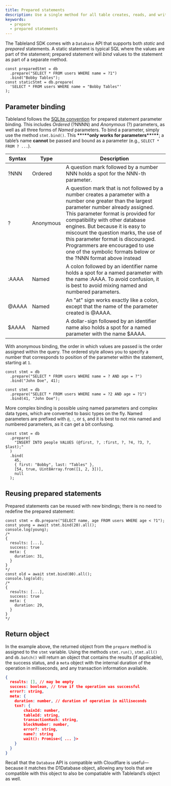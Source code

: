 ```yaml
---
title: Prepared statements
description: Use a single method for all table creates, reads, and writes.
keywords:
  - prepare
  - prepared statements
---
```


The Tableland SDK comes with a `Database` API that supports both _static_ and _prepared_ statements. A static statement is typical SQL where the values are part of the statement; prepared statement will _bind_ values to the statement as part of a separate method.

```tsx
const preparedStmt = db
  .prepare("SELECT * FROM users WHERE name = ?1")
  .bind("Bobby Tables");
const staticStmt = db.prepare(
  'SELECT * FROM users WHERE name = "Bobby Tables"'
);
```

## Parameter binding

Tableland follows the [SQLite convention](https://www.sqlite.org/lang_expr.html#varparam) for prepared statement parameter binding. This includes _Ordered_ (?NNNN) and _Anonymous_ (?) parameters, as well as all three forms of _Named_ parameters. To bind a parameter, simply use the method `stmt.bind()`. This **\*\***\***\*\***only works for parameters**\*\***\***\*\***; a table’s name **cannot** be passed and bound as a parameter (e.g., `SELECT * FROM ? ...`).

<!-- prettier-ignore -->
| Syntax | Type | Description |
| ------ | --------- | ----------- |
| ?NNN   | Ordered   | A question mark followed by a number NNN holds a spot for the NNN-th parameter.  |
| ?      | Anonymous | A question mark that is not followed by a number creates a parameter with a number one greater than the largest parameter number already assigned. This parameter format is provided for compatibility with other database engines. But because it is easy to miscount the question marks, the use of this parameter format is discouraged. Programmers are encouraged to use one of the symbolic formats below or the ?NNN format above instead |
| :AAAA  | Named     | A colon followed by an identifier name holds a spot for a named parameter with the name :AAAA. To avoid confusion, it is best to avoid mixing named and numbered parameters.  |
| @AAAA  | Named     | An "at" sign works exactly like a colon, except that the name of the parameter created is @AAAA.   |
| $AAAA  | Named     | A dollar-sign followed by an identifier name also holds a spot for a named parameter with the name $AAAA. |

With anonymous binding, the order in which values are passed is the order assigned within the query. The ordered style allows you to specify a number that corresponds to position of the parameter within the statement, starting at `1`.

```tsx
const stmt = db
  .prepare("SELECT * FROM users WHERE name = ? AND age = ?")
  .bind("John Doe", 41);

const stmt = db
  .prepare("SELECT * FROM users WHERE name = ?2 AND age = ?1")
  .bind(41, "John Doe");
```

More complex binding is possible using named parameters and complex data types, which are converted to basic types on the fly. Named parameters are prefixed with `@`, `:`, or `$`, and it is best to not mix named and numbered parameters, as it can get a bit confusing.

```tsx
const stmt = db
  .prepare(
    "INSERT INTO people VALUES (@first, ?, :first, ?, ?4, ?3, ?, $last);"
  )
  .bind(
    45,
    { first: "Bobby", last: "Tables" },
    [54, true, Uint8Array.from([1, 2, 3])],
    null
  );
```

## Reusing prepared statements

Prepared statements can be reused with new bindings; there is no need to redefine the prepared statement:

```tsx
const stmt = db.prepare("SELECT name, age FROM users WHERE age < ?1");
const young = await stmt.bind(20).all();
console.log(young);
/*
{
  results: [...],
  success: true
  meta: {
    duration: 31,
  }
}
*/
const old = await stmt.bind(80).all();
console.log(old);
/*
{
  results: [...],
  success: true
  meta: {
    duration: 29,
  }
}
*/
```

## Return object

In the example above, the returned object from the `prepare` method is assigned to the `stmt` variable. Using the methods `stmt.run()`, `stmt.all()` and `db.batch()` will return an object that contains the results (if applicable), the success status, and a `meta` object with the internal duration of the operation in milliseconds, and any transaction information available.

```json
{
  results: [], // may be empty
  success: boolean, // true if the operation was successful
  error?: string,
  meta: {
    duration: number, // duration of operation in milliseconds
    txn?: {
        chainId: number,
        tableId: string,
        transactionHash: string,
        blockNumber: number,
        error?: string,
        name?: string
        wait(): Promise<{ ... }>
    }
  }
}
```

Recall that the `Database` API is compatible with Cloudflare is useful—because it matches the D1Database object, allowing any tools that are compatible with this object to also be compatiable with Tableland’s object as well.
